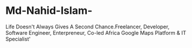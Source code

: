 # Md-Nahid-Islam-
Life Doesn't Always Gives A Second Chance.Freelancer, Developer, Software Engineer, Enterpreneur, Co-led Africa Google Maps Platform &amp; IT Specialist'
